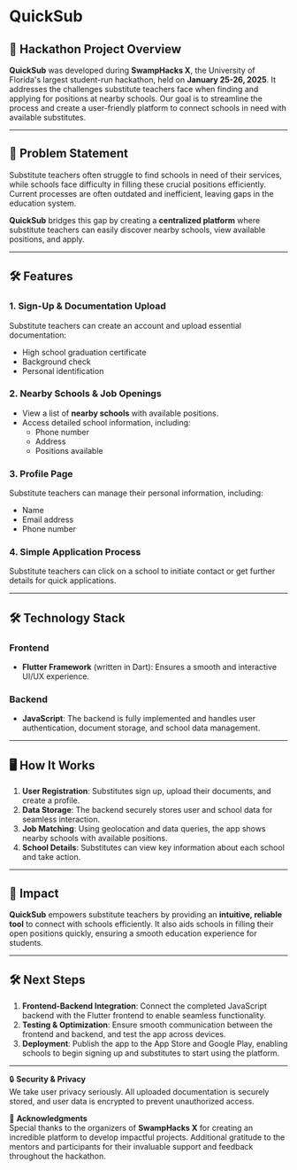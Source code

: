 # QuickSub  

## 🚀 Hackathon Project Overview  
**QuickSub** was developed during **SwampHacks X**, the University of Florida's largest student-run hackathon, held on **January 25-26, 2025**. It addresses the challenges substitute teachers face when finding and applying for positions at nearby schools. Our goal is to streamline the process and create a user-friendly platform to connect schools in need with available substitutes.  

---

## 🎯 Problem Statement  
Substitute teachers often struggle to find schools in need of their services, while schools face difficulty in filling these crucial positions efficiently. Current processes are often outdated and inefficient, leaving gaps in the education system.  

**QuickSub** bridges this gap by creating a **centralized platform** where substitute teachers can easily discover nearby schools, view available positions, and apply.

---

## 🛠️ Features  

### 1. **Sign-Up & Documentation Upload**  
Substitute teachers can create an account and upload essential documentation:  
- High school graduation certificate  
- Background check  
- Personal identification  

### 2. **Nearby Schools & Job Openings**  
- View a list of **nearby schools** with available positions.  
- Access detailed school information, including:  
  - Phone number  
  - Address  
  - Positions available  

### 3. **Profile Page**  
Substitute teachers can manage their personal information, including:  
- Name  
- Email address  
- Phone number  

### 4. **Simple Application Process**  
Substitute teachers can click on a school to initiate contact or get further details for quick applications.

---

## 🛠️ Technology Stack  

### Frontend  
- **Flutter Framework** (written in Dart): Ensures a smooth and interactive UI/UX experience.  

### Backend  
- **JavaScript**: The backend is fully implemented and handles user authentication, document storage, and school data management.

---

## 🖥️ How It Works  

1. **User Registration**: Substitutes sign up, upload their documents, and create a profile.  
2. **Data Storage**: The backend securely stores user and school data for seamless interaction.  
3. **Job Matching**: Using geolocation and data queries, the app shows nearby schools with available positions.  
4. **School Details**: Substitutes can view key information about each school and take action.  

---

## 🌟 Impact  

**QuickSub** empowers substitute teachers by providing an **intuitive, reliable tool** to connect with schools efficiently. It also aids schools in filling their open positions quickly, ensuring a smooth education experience for students.  

---

## 🛠️ Next Steps  

1. **Frontend-Backend Integration**: Connect the completed JavaScript backend with the Flutter frontend to enable seamless functionality.  
2. **Testing & Optimization**: Ensure smooth communication between the frontend and backend, and test the app across devices.  
3. **Deployment**: Publish the app to the App Store and Google Play, enabling schools to begin signing up and substitutes to start using the platform.  

---

🔒 **Security & Privacy**  
We take user privacy seriously. All uploaded documentation is securely stored, and user data is encrypted to prevent unauthorized access.  

🙌 **Acknowledgments**  
Special thanks to the organizers of **SwampHacks X** for creating an incredible platform to develop impactful projects. Additional gratitude to the mentors and participants for their invaluable support and feedback throughout the hackathon.  
